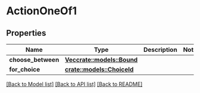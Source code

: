 # ActionOneOf1

## Properties

Name | Type | Description | Notes
------------ | ------------- | ------------- | -------------
**choose_between** | [**Vec<crate::models::Bound>**](Bound.md) |  | 
**for_choice** | [**crate::models::ChoiceId**](ChoiceId.md) |  | 

[[Back to Model list]](../README.md#documentation-for-models) [[Back to API list]](../README.md#documentation-for-api-endpoints) [[Back to README]](../README.md)


